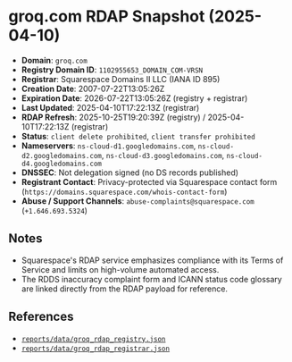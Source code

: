 # groq.com RDAP Snapshot (2025-04-10)

- **Domain**: `groq.com`
- **Registry Domain ID**: `1102955653_DOMAIN_COM-VRSN`
- **Registrar**: Squarespace Domains II LLC (IANA ID 895)
- **Creation Date**: 2007-07-22T13:05:26Z
- **Expiration Date**: 2026-07-22T13:05:26Z (registry + registrar)
- **Last Updated**: 2025-04-10T17:22:13Z (registrar)
- **RDAP Refresh**: 2025-10-25T19:20:39Z (registry) / 2025-04-10T17:22:13Z (registrar)
- **Status**: `client delete prohibited`, `client transfer prohibited`
- **Nameservers**: `ns-cloud-d1.googledomains.com`, `ns-cloud-d2.googledomains.com`, `ns-cloud-d3.googledomains.com`, `ns-cloud-d4.googledomains.com`
- **DNSSEC**: Not delegation signed (no DS records published)
- **Registrant Contact**: Privacy-protected via Squarespace contact form (`https://domains.squarespace.com/whois-contact-form`)
- **Abuse / Support Channels**: `abuse-complaints@squarespace.com` (`+1.646.693.5324`)

## Notes

- Squarespace's RDAP service emphasizes compliance with its Terms of Service and limits on high-volume automated access.
- The RDDS inaccuracy complaint form and ICANN status code glossary are linked directly from the RDAP payload for reference.

## References

- [`reports/data/groq_rdap_registry.json`](data/groq_rdap_registry.json)
- [`reports/data/groq_rdap_registrar.json`](data/groq_rdap_registrar.json)
